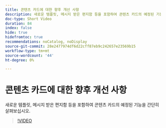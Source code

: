 ```yaml
---
title: 콘텐츠 카드에 대한 향후 개선 사항
description: 새로운 템플릿, 메시지 받은 편지함 등을 포함하여 콘텐츠 카드의 예정된 기능을 간단히 살펴보십시오.
doc-type: Short Video
duration: 84
index: false
hide: true
hidefromtoc: true
recommendations: noCatalog, noDisplay
source-git-commit: 28e2477974df6d22cff87eb9c242657e23569b15
workflow-type: tm+mt
source-wordcount: '44'
ht-degree: 0%

---
```



# 콘텐츠 카드에 대한 향후 개선 사항

새로운 템플릿, 메시지 받은 편지함 등을 포함하여 콘텐츠 카드의 예정된 기능을 간단히 살펴보십시오.

<!-- 62_S603_3442534_83_future-enhancements-for-content-cards -->
>[!VIDEO](https://video.tv.adobe.com/v/3458202/?learn=on&enablevpops=true)
